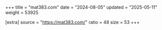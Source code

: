 +++
title = "mat383.com"
date = "2024-08-05"
updated = "2025-05-11"
weight = 53925

[extra]
source = "https://mat383.com/"
ratio = 48
size = 53
+++
